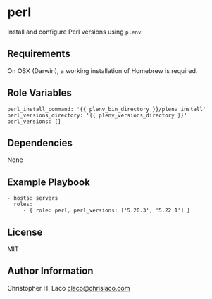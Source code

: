 perl
====

Install and configure Perl versions using `plenv`.

Requirements
------------

On OSX (Darwin), a working installation of Homebrew is required.

Role Variables
--------------

    perl_install_command: '{{ plenv_bin_directory }}/plenv install'
    perl_versions_directory: '{{ plenv_versions_directory }}'
    perl_versions: []

Dependencies
------------

None

Example Playbook
----------------

    - hosts: servers
      roles:
         - { role: perl, perl_versions: ['5.20.3', '5.22.1'] }

License
-------

MIT

Author Information
------------------

Christopher H. Laco <claco@chrislaco.com>
